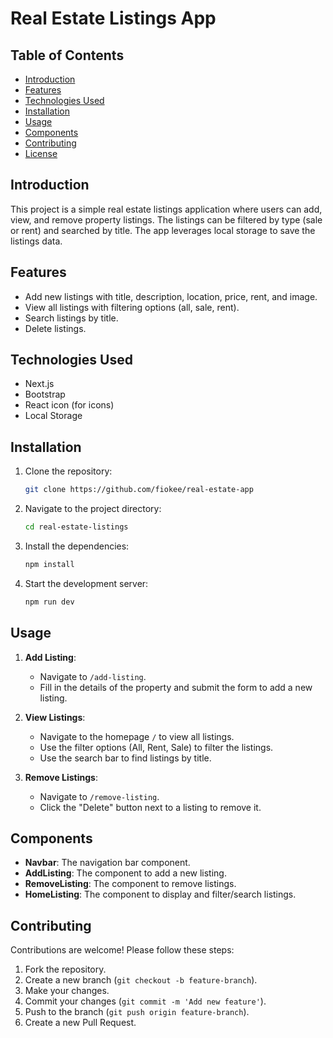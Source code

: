 
# Real Estate Listings App

## Table of Contents

- [Introduction](#introduction)
- [Features](#features)
- [Technologies Used](#technologies-used)
- [Installation](#installation)
- [Usage](#usage)
- [Components](#components)
- [Contributing](#contributing)
- [License](#license)

## Introduction

This project is a simple real estate listings application where users can add, view, and remove property listings. The listings can be filtered by type (sale or rent) and searched by title. The app leverages local storage to save the listings data.

## Features

- Add new listings with title, description, location, price, rent, and image.
- View all listings with filtering options (all, sale, rent).
- Search listings by title.
- Delete listings.

## Technologies Used

- Next.js
- Bootstrap
- React icon (for icons)
- Local Storage

## Installation

1. Clone the repository:

    ```bash
    git clone https://github.com/fiokee/real-estate-app
    ```

2. Navigate to the project directory:

    ```bash
    cd real-estate-listings
    ```

3. Install the dependencies:

    ```bash
    npm install
    ```

4. Start the development server:

    ```bash
    npm run dev
    ```

## Usage

1. **Add Listing**:
    - Navigate to `/add-listing`.
    - Fill in the details of the property and submit the form to add a new listing.

2. **View Listings**:
    - Navigate to the homepage `/` to view all listings.
    - Use the filter options (All, Rent, Sale) to filter the listings.
    - Use the search bar to find listings by title.

3. **Remove Listings**:
    - Navigate to `/remove-listing`.
    - Click the "Delete" button next to a listing to remove it.

## Components

- **Navbar**: The navigation bar component.
- **AddListing**: The component to add a new listing.
- **RemoveListing**: The component to remove listings.
- **HomeListing**: The component to display and filter/search listings.

## Contributing

Contributions are welcome! Please follow these steps:

1. Fork the repository.
2. Create a new branch (`git checkout -b feature-branch`).
3. Make your changes.
4. Commit your changes (`git commit -m 'Add new feature'`).
5. Push to the branch (`git push origin feature-branch`).
6. Create a new Pull Request.


